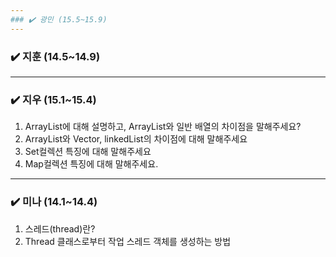 ```yaml
---
### ✔️ 광민 (15.5~15.9)
---
```


### ✔️ 지훈 (14.5~14.9)

---

### ✔️ 지우 (15.1~15.4)

1. ArrayList에 대해 설명하고, ArrayList와 일반 배열의 차이점을 말해주세요?
2. ArrayList와 Vector, linkedList의 차이점에 대해 말해주세요
3. Set컬렉션 특징에 대해 말해주세요
4. Map컬렉션 특징에 대해 말해주세요.

---

### ✔️ 미나 (14.1~14.4)

1. 스레드(thread)란?
2. Thread 클래스로부터 작업 스레드 객체를 생성하는 방법
